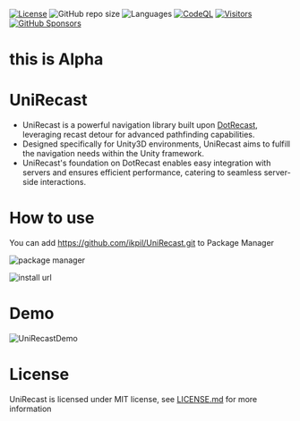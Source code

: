 [![License](https://img.shields.io/badge/License-MIT-blue.svg)](https://opensource.org/licenses/MIT)
![GitHub repo size](https://img.shields.io/github/repo-size/ikpil/UniRecast)
![Languages](https://img.shields.io/github/languages/top/ikpil/UniRecast)
[![CodeQL](https://github.com/ikpil/UniRecast/actions/workflows/github-code-scanning/codeql/badge.svg?branch=main)](https://github.com/ikpil/UniRecast/actions/workflows/github-code-scanning/codeql)
[![Visitors](https://api.visitorbadge.io/api/daily?path=ikpil%2FUniRecast&countColor=%23263759&style=flat-square)](https://visitorbadge.io/status?path=ikpil%2FUniRecast)
[![GitHub Sponsors](https://img.shields.io/github/sponsors/ikpil?style=flat-square&logo=GitHub-Sponsors&link=https%3A%2F%2Fgithub.com%2Fsponsors%2Fikpil)](https://github.com/sponsors/ikpil)

# this is Alpha

# UniRecast

- UniRecast is a powerful navigation library built upon [DotRecast](https://github.com/ikpil/DotRecast), leveraging recast detour for advanced pathfinding capabilities.
- Designed specifically for Unity3D environments, UniRecast aims to fulfill the navigation needs within the Unity framework.
- UniRecast's foundation on DotRecast enables easy integration with servers and ensures efficient performance, catering to seamless server-side interactions.

# How to use
You can add https://github.com/ikpil/UniRecast.git to Package Manager

![package manager](https://user-images.githubusercontent.com/313821/292654879-4f1721a0-fc0e-4c50-b616-d4ea51315103.png)

![install url](https://user-images.githubusercontent.com/313821/292654898-9b35c360-db07-4911-8ac2-34d3e8dbfac1.png)

# Demo
![UniRecastDemo](https://user-images.githubusercontent.com/313821/292662263-5f036ab3-90fd-432c-8df5-afa9fcdbf86e.png)


# License
UniRecast is licensed under MIT license, see [LICENSE.md](LICENSE.md) for more information